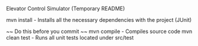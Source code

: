 Elevator Control Simulator
(Temporary README)

mvn install - Installs all the necessary dependencies with the project (JUnit)

~~ Do this before you commit ~~
mvn compile - Compiles source code
mvn clean test - Runs all unit tests located under src/test


